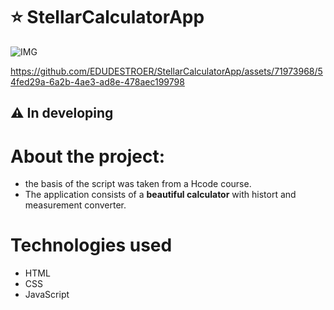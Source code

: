 # ⭐ StellarCalculatorApp

![IMG](https://media.licdn.com/dms/image/D4D2DAQGlesSc0qSdxg/profile-treasury-image-shrink_800_800/0/1707237561238?e=1707843600&v=beta&t=61buoPDpi2EGa9HkX8VwsauYfhpiyXs_drfLH7lT124)


https://github.com/EDUDESTROER/StellarCalculatorApp/assets/71973968/54fed29a-6a2b-4ae3-ad8e-478aec199798


## ⚠️ In developing
# About the project:
- the basis of the script was taken from a Hcode course.
- The application consists of a **beautiful calculator** with histort and measurement converter.
# Technologies used
- HTML
- CSS
- JavaScript
